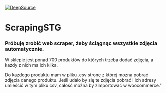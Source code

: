 [![DeepSource](https://static.deepsource.io/deepsource-badge-light-mini.svg)](https://deepsource.io/gh/jankomag/ScrapingSTG/?ref=repository-badge)
# ScrapingSTG
<h3> Próbuję zrobić web scraper, żeby ściągnąc wszystkie zdjęcia automatycznie. </h3>
  <p>W sklepie jest ponad 700 produktów do których trzeba dodać zdjęcia, a każdy z nich ma ich kilka.</p>
  <p>Do każdego produktu mam w pliku .csv stronę z której można pobrać zdjęcia danego produktu. Jeśli udało by się te zdjęcia pobrać i ich adresy umieścić w tym pliku csv, całość można by zimportować w woocommerce." 
